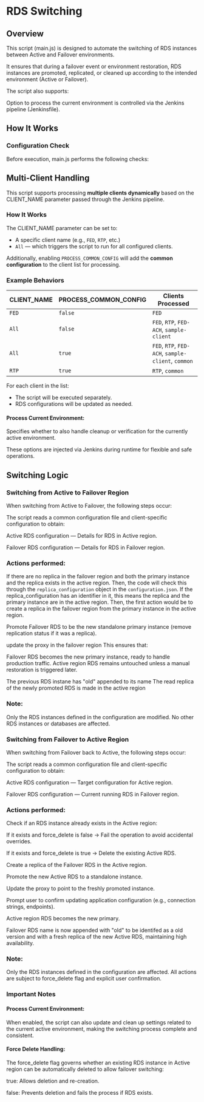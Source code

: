 # RDS Switching

## Overview
This script (main.js) is designed to automate the switching of RDS instances between Active and Failover environments.

It ensures that during a failover event or environment restoration, RDS instances are promoted, replicated, or cleaned up according to the intended environment (Active or Failover).

The script also supports:

Option to process the current environment is controlled via the Jenkins pipeline (Jenkinsfile).
## How It Works
### Configuration Check
Before execution, main.js performs the following checks:

## Multi-Client Handling

This script supports processing **multiple clients dynamically** based on the CLIENT_NAME parameter passed through the Jenkins pipeline.

### How It Works

The CLIENT_NAME parameter can be set to:
  - A specific client name (e.g., `FED`, `RTP`, etc.)
  - `All` — which triggers the script to run for all configured clients.

Additionally, enabling `PROCESS_COMMON_CONFIG` will add the **common configuration** to the client list for processing.

### Example Behaviors

| CLIENT_NAME | PROCESS_COMMON_CONFIG | Clients Processed                                      |
|-------------|------------------------|--------------------------------------------------------|
| `FED`       | `false`                | `FED`                                                  |
| `All`       | `false`                | `FED`, `RTP`, `FED-ACH`, `sample-client`              |
| `All`       | `true`                 | `FED`, `RTP`, `FED-ACH`, `sample-client`, `common`    |
| `RTP`       | `true`                 | `RTP`, `common`                                        |

For each client in the list:
- The script will be executed separately.
- RDS configurations will be updated as needed.

#### Process Current Environment:
Specifies whether to also handle cleanup or verification for the currently active environment.

These options are injected via Jenkins during runtime for flexible and safe operations.

## Switching Logic
### Switching from Active to Failover Region
When switching from Active to Failover, the following steps occur:

The script reads a common configuration file and client-specific configuration to obtain:

Active RDS configuration — Details for RDS in Active region.

Failover RDS configuration — Details for RDS in Failover region.

### Actions performed:
If there are no replica in the failover region and both the primary instance and the replica exists in the active region. Then, the code will check this through the `replica_configuration` object in the `configuration.json`. If the replica_configuration has an identifier in it, this means the replica and the primary instance are in the active region. Then,
the first action would be to create a replica in the failover region from the primary instance in the active region.

Promote Failover RDS to be the new standalone primary instance (remove replication status if it was a replica).

update the proxy in the failover region
This ensures that:

Failover RDS becomes the new primary instance, ready to handle production traffic.
Active region RDS remains untouched unless a manual restoration is triggered later.

The previous RDS instane has "old" appended to its name
The read replica of the newly promoted RDS is made in the active region 
### Note:
Only the RDS instances defined in the configuration are modified.
No other RDS instances or databases are affected.

### Switching from Failover to Active Region
When switching from Failover back to Active, the following steps occur:

The script reads a common configuration file and client-specific configuration to obtain:

Active RDS configuration — Target configuration for Active region.

Failover RDS configuration — Current running RDS in Failover region.

### Actions performed:
Check if an RDS instance already exists in the Active region:

If it exists and force_delete is false →  Fail the operation to avoid accidental overrides.

If it exists and force_delete is true →  Delete the existing Active RDS.

Create a replica of the Failover RDS in the Active region.

Promote the new Active RDS to a standalone instance.

Update the proxy to point to the freshly promoted instance.

Prompt user to confirm updating application configuration (e.g., connection strings, endpoints).

Active region RDS becomes the new primary.

Failover RDS name is now appended with "old" to be identifed as a old version and  with a fresh replica of the new Active RDS, maintaining high availability.

### Note:
Only the RDS instances defined in the configuration are affected.
All actions are subject to force_delete flag and explicit user confirmation.


### Important Notes

#### Process Current Environment:

When enabled, the script can also update and clean up settings related to the current active environment, making the switching process complete and consistent.

#### Force Delete Handling:
The force_delete flag governs whether an existing RDS instance in Active region can be automatically deleted to allow failover switching:

true: Allows deletion and re-creation.

false: Prevents deletion and fails the process if RDS exists.